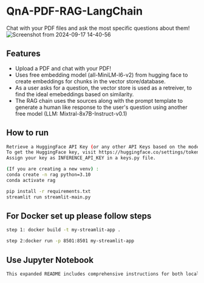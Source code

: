# QnA-PDF-RAG-LangChain
Chat with your PDF files and ask the most specific questions about them!
![Screenshot from 2024-09-17 14-40-56](https://github.com/user-attachments/assets/403d2752-4d7f-4284-8026-bae3e35182f7)


## Features

- Upload a PDF and chat with your PDF!
- Uses free embedding model (all-MiniLM-l6-v2) from hugging face to create embeddings for chunks in the vector store/database.
- As a user asks for a question, the vector store is used as a retreiver, to find the ideal emebeddings based on similarity. 
- The RAG chain uses the sources along with the prompt template to generate a human like response to the user's question using another free model (LLM: Mixtral-8x7B-Instruct-v0.1)

## How to run

```sh
Retrieve a HuggingFace API Key (or any other API Keys based on the models you use: OpenAI, Gemini, etc).
To get the HuggingFace key, visit https://huggingface.co/settings/tokens.
Assign your key as INFERENCE_API_KEY in a keys.py file.

(If you are creating a new venv) :
conda create -n rag python=3.10
conda activate rag

pip install -r requirements.txt
streamlit run streamlit-main.py
```
## For Docker set up please follow steps
```sh
step 1: docker build -t my-streamlit-app .

step 2:docker run -p 8501:8501 my-streamlit-app


```
## Use Jupyter Notebook 
```sh
This expanded README includes comprehensive instructions for both local and Docker-based setups, as well as information about the Jupyter notebook for understanding the implementation.
```

